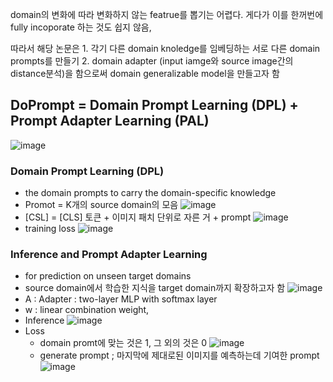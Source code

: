 domain의 변화에 따라 변화하지 않는 featrue를 뽑기는 어렵다. 게다가 이를 한꺼번에 fully incoporate 하는 것도 쉽지 않음,     

따라서 해당 논문은 1. 각기 다른 domain knoledge를 임베딩하는 서로 다른 domain prompts를 만들기 2. domain adapter (input iamge와 source image간의 distance분석)을 함으로써 domain generalizable model을 만들고자 함

## DoPrompt = Domain Prompt Learning (DPL) + Prompt Adapter Learning (PAL)
![image](https://user-images.githubusercontent.com/70581043/187191224-de6c5ce9-8835-409e-bf05-ce57380cf107.png)

### Domain Prompt Learning (DPL)
- the domain prompts to carry the domain-specific knowledge
- Promot = K개의 source domain의 모음
![image](https://user-images.githubusercontent.com/70581043/187196055-396355aa-a15e-43f8-ae1f-50241744e70b.png)
- [CSL] = [CLS] 토큰 + 이미지 패치 단위로 자른 거 + prompt
![image](https://user-images.githubusercontent.com/70581043/187196157-5938f5e0-e777-48e8-a4ef-f9ebfdd5b5cf.png)
- training loss
![image](https://user-images.githubusercontent.com/70581043/187196266-584ad54c-2fa4-4e80-b2fd-451dfe183e97.png)

### Inference and Prompt Adapter Learning
- for prediction on unseen target domains
- source domain에서 학습한 지식을 target domain까지 확장하고자 함
![image](https://user-images.githubusercontent.com/70581043/187196476-54222250-f639-46a0-9346-a1dd8222e5ea.png)
- A : Adapter : two-layer MLP with softmax layer
- w : linear combination weight, 
- Inference
![image](https://user-images.githubusercontent.com/70581043/187197652-03ec5f86-a37b-4c1e-9149-aa3bf733634e.png)
- Loss
   - domain promt에 맞는 것은 1, 그 외의 것은 0 
![image](https://user-images.githubusercontent.com/70581043/187197709-76f3af68-127a-4387-9f3a-1de7acffb42f.png)
   - generate prompt ; 마지막에 제대로된 이미지를 예측하는데 기여한 prompt
![image](https://user-images.githubusercontent.com/70581043/187198623-7dc62ab1-6341-4123-a5ea-ec1017430c24.png)
